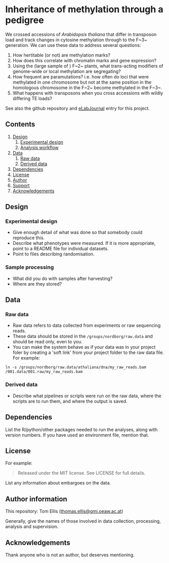 # Inheritance of methylation through a pedigree

We crossed accessions of *Arabidopsis thaliana* that differ in transposon load and track changes in cytosine methylation through to the F~3~ generation. We can use these data to address several questions:

1. How hertitable (or not) are methylation marks?
2. How does this correlate with chromatin marks and gene expression?
3. Using the (large sample of ) F~2~ plants, what trans-acting modifiers of genome-wide or local methylation are segregating?
4. How frequent are paramutations? i.e. how often do loci that were methylated in one chromosome but not at the same position in the homologous chromosome in the F~2~ become methylated in the F~3~.
5. What happens with transposons when you cross accessions with wildly differing TE loads?

See also the github repository and [eLabJournal](https://vbc.elabjournal.com/members/experiments/?projectID=14726&studyID=45798) entry for this project.

## Contents

1. [Design](#design)
	1. [Experimental design](#experimental-design)
	2. [Analysis workflow](#analysis-workflow)
3.  [Data](#data)
	1. [Raw data](#raw-data)
	2. [Derived data](#derived-data)
4. [Dependencies](#Dependencies)
5. [License](#license)
6. [Author](#author)
7. [Support](#support)
8. [Acknowledgements](#acknowledgements)

## Design
### Experimental design

* Give enough detail of what was done so that somebody could reproduce this.
* Describe what phenotypes were measured. If it is more appropriate, point to a README file for individual datasets.
* Point to files describing randomisation.

### Sample processing

* What did you do with samples after harvesting?
* Where are they stored?

## Data
### Raw data

* Raw data refers to data collected from experiments or raw sequencing reads.
* These data should be stored in the `/groups/nordborg/raw.data` and should be read only, even to you.
* You can make the system behave as if your data was in your project foler by creating a 'soft link' from your project folder to the raw data file. For example:
```
ln -s /groups/nordborg/raw.data/athaliana/dna/my_raw_reads.bam /001.data/001.raw/my_raw_reads.bam
```

### Derived data

* Describe what pipelines or scripts were run on the raw data, where the scripts are to run them, and where the output is saved.

## Dependencies

List the R/python/other packages needed to run the analyses, along with version numbers. If you have used an environment file, mention that.

## License

For example:
> Released under the MIT license. See LICENSE for full details.

List any information about embargoes on the data.

## Author information

This repository: Tom Ellis (thomas.ellis@gmi.oeaw.ac.at)

Generally, give the names of those involved in data collection, processing, analysis and supervision.

## Acknowledgements

Thank anyone who is not an author, but deserves mentioning.